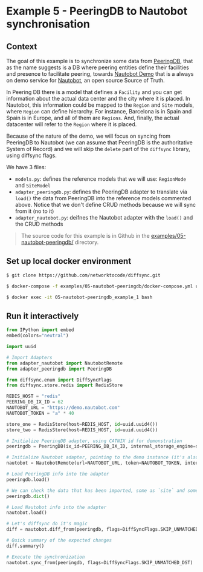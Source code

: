# Example 5 - PeeringDB to Nautobot synchronisation

## Context

The goal of this example is to synchronize some data from [PeeringDB](https://www.peeringdb.com/), that as the name suggests is a DB where peering entities define their facilities and presence to facilitate peering, towards [Nautobot Demo](https://demo.nautobot.com/) that is a always on demo service for [Nautobot](https://nautobot.readthedocs.io/), an open source Source of Truth.

In Peering DB there is a model that defines a `Facility` and you can get information about the actual data center and the city where it is placed. In Nautobot, this information could be mapped to the `Region` and `Site` models, where `Region` can define hierarchy. For instance, Barcelona is in Spain and Spain is in Europe, and all of them are `Regions`. And, finally, the actual datacenter will refer to the `Region` where it is placed.

Because of the nature of the demo, we will focus on syncing from PeeringDB to Nautobot (we can assume that PeeringDB is the authoritative System of Record) and we will skip the `delete` part of the `diffsync` library, using diffsync flags.

We have 3 files:

- `models.py`: defines the reference models that we will use: `RegionMode` and `SiteModel`
- `adapter_peeringdb.py`: defines the PeeringDB adapter to translate via `load()` the data from PeeringDB into the reference models commented above. Notice that we don't define CRUD methods because we will sync from it (no to it)
- `adapter_nautobot.py`: deifnes the Nautobot adapter with the `load()` and the CRUD methods

> The source code for this example is in Github in the [examples/05-nautobot-peeringdb/](https://github.com/networktocode/diffsync/tree/main/examples/05-nautobot-peeringdb) directory.

## Set up local docker environment

```bash
$ git clone https://github.com/networktocode/diffsync.git

$ docker-compose -f examples/05-nautobot-peeringdb/docker-compose.yml up -d

$ docker exec -it 05-nautobot-peeringdb_example_1 bash
```

## Run it interactively

```python
from IPython import embed
embed(colors="neutral")

import uuid

# Import Adapters
from adapter_nautobot import NautobotRemote
from adapter_peeringdb import PeeringDB

from diffsync.enum import DiffSyncFlags
from diffsync.store.redis import RedisStore

REDIS_HOST = "redis"
PEERING_DB_IX_ID = 62
NAUTOBOT_URL = "https://demo.nautobot.com"
NAUTOBOT_TOKEN = "a" * 40

store_one = RedisStore(host=REDIS_HOST, id=uuid.uuid4())
store_two = RedisStore(host=REDIS_HOST, id=uuid.uuid4())

# Initialize PeeringDB adapter, using CATNIX id for demonstration
peeringdb = PeeringDB(ix_id=PEERING_DB_IX_ID, internal_storage_engine=store_one)

# Initialize Nautobot adapter, pointing to the demo instance (it's also the default settings)
nautobot = NautobotRemote(url=NAUTOBOT_URL, token=NAUTOBOT_TOKEN, internal_storage_engine=store_two)  # nosec

# Load PeeringDB info into the adapter
peeringdb.load()

# We can check the data that has been imported, some as `site` and some as `region` (with the parent relationships)
peeringdb.dict()

# Load Nautobot info into the adapter
nautobot.load()

# Let's diffsync do it's magic
diff = nautobot.diff_from(peeringdb, flags=DiffSyncFlags.SKIP_UNMATCHED_DST)

# Quick summary of the expected changes
diff.summary()

# Execute the synchronization
nautobot.sync_from(peeringdb, flags=DiffSyncFlags.SKIP_UNMATCHED_DST)

```
